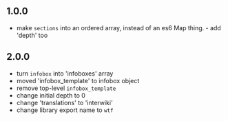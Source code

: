 ## 1.0.0
* make `sections` into an ordered array, instead of an es6 Map thing. - add 'depth' too

## 2.0.0
* turn `infobox` into 'infoboxes' array
* moved 'infobox_template' to infobox object
* remove top-level `infobox_template`
* change initial depth to 0
* change 'translations' to 'interwiki'
* change library export name to `wtf`
